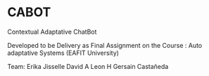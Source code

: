 # CABOT
Contextual Adaptative ChatBot 

Developed to be Delivery as Final Assignment on the Course : Auto adaptative Systems (EAFIT University)

Team: Erika Jisselle 
      David A Leon H
      Gersain Castañeda
